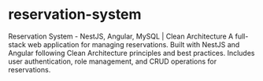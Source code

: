 # reservation-system
Reservation System - NestJS, Angular, MySQL | Clean Architecture A full-stack web application for managing reservations. Built with NestJS and Angular following Clean Architecture principles and best practices. Includes user authentication, role management, and CRUD operations for reservations.

